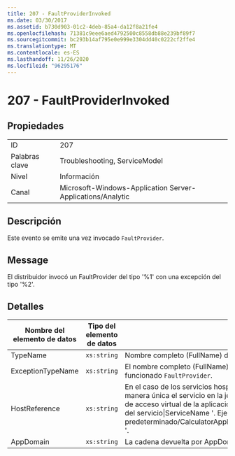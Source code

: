 ```yaml
---
title: 207 - FaultProviderInvoked
ms.date: 03/30/2017
ms.assetid: b730d903-01c2-4deb-85a4-da12f8a21fe4
ms.openlocfilehash: 71381c9eee6aed4792500c8558db88e239bf89f7
ms.sourcegitcommit: bc293b14af795e0e999e3304dd40c0222cf2ffe4
ms.translationtype: MT
ms.contentlocale: es-ES
ms.lasthandoff: 11/26/2020
ms.locfileid: "96295176"
---
```

# <a name="207---faultproviderinvoked"></a>207 - FaultProviderInvoked

## <a name="properties"></a>Propiedades  
  
|||  
|-|-|  
|ID|207|  
|Palabras clave|Troubleshooting, ServiceModel|  
|Nivel|Información|  
|Canal|Microsoft-Windows-Application Server-Applications/Analytic|  
  
## <a name="description"></a>Descripción  

 Este evento se emite una vez invocado `FaultProvider`.  
  
## <a name="message"></a>Message  

 El distribuidor invocó un FaultProvider del tipo '%1' con una excepción del tipo '%2'.  
  
## <a name="details"></a>Detalles  
  
|Nombre del elemento de datos|Tipo del elemento de datos|Descripción|  
|--------------------|--------------------|-----------------|  
|TypeName|`xs:string`|Nombre completo (FullName) de CLR del tipo del `FaultProvider` invocado.|  
|ExceptionTypeName|`xs:string`|El nombre completo (FullName) de CLR de la excepción en la que ha funcionado `FaultProvider`.|  
|HostReference|`xs:string`|En el caso de los servicios hospedados en web, este campo identifica de manera única el servicio en la jerarquía web. Su formato se define como ' ruta de acceso virtual de la aplicación de nombre de sitio web&#124;ruta de acceso virtual del servicio&#124;ServiceName '. Ejemplo: ' sitio web predeterminado/CalculatorApplication&#124;/CalculatorService.svc&#124;CalculatorService '.|  
|AppDomain|`xs:string`|La cadena devuelta por AppDomain.CurrentDomain.FriendlyName.|
